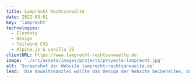 ```yaml
---
title: Lamprecht Rechtsanwälte
date: 2022-03-01
key: 'lamprecht'
technologies:
  - Eleventy
  - Design
  - Tailwind CSS
  - Alpine.js & vanilla JS
clientURL: https://www.lamprecht-rechtsanwaelte.de
image: './src/assets/images/projects/proyecto-lamprecht.jpg'
alt: 'Screenshot der Website lamprecht-rechtsanwaelte.de'
lead: 'Die Anwaltskanzlei wollte das Design der Website beibehalten, das ich 2015 mit dem CMS WordPress für sie programmiert hatte - aber mit Umsetzung über Jamstack. Das alte Design wurde darum nur aufpoliert und in Details verbessert, so dass die Seitenbesucher kaum einen Unterschied bemerken - außer in der besseren User Experience. Alle URLs wurden beibehalten oder korrekt umgeleitet, so dass die Positionierung in Google nicht beschädigt wurde. Die Website ist nun rasend schnell und weiterhin sehr erfolgreich.'
---
```

